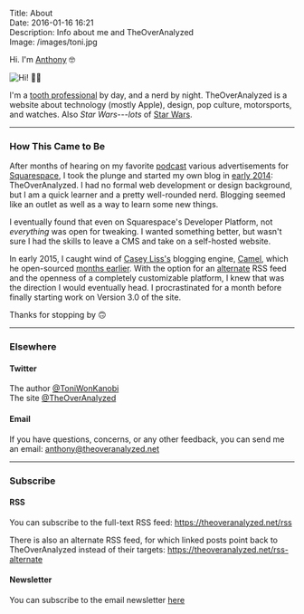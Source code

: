 Title: About  
Date: 2016-01-16 16:21  
Description: Info about me and TheOverAnalyzed  
Image: /images/toni.jpg

Hi. I'm [Anthony][1] 🤓

![Hi! 👋🏼][2]

I'm a [tooth professional][3] by day, and a nerd by night. TheOverAnalyzed is a website about technology (mostly Apple), design, pop culture, motorsports, and watches. Also <i>Star Wars</i>---*lots* of [Star Wars][4].

***
<!-- {.long} -->

### How This Came to Be

After months of hearing on my favorite [podcast][5] various advertisements for [Squarespace][6], I took the plunge and started my own blog in [early 2014][7]: TheOverAnalyzed. I had no formal web development or design background, but I am a quick learner and a pretty well-rounded nerd. Blogging seemed like an outlet as well as a way to learn some new things.

I eventually found that even on Squarespace's Developer Platform, not *everything* was open for tweaking. I wanted something better, but wasn't sure I had the skills to leave a CMS and take on a self-hosted website.

In early 2015, I caught wind of [Casey Liss's][8] blogging engine, [Camel][9], which he open-sourced [months earlier][10]. With the option for an [alternate][11] RSS feed and the openness of a completely customizable platform, I knew that was the direction I would eventually head. I procrastinated for a month before finally starting work on Version 3.0 of the site.

Thanks for stopping by 🙃

***
<!-- {.long} -->

### Elsewhere

#### Twitter

The author [@ToniWonKanobi][12]  
The site [@TheOverAnalyzed][13]

#### Email

If you have questions, concerns, or any other feedback, you can send me an email: <anthony@theoveranalyzed.net>

***
<!-- {.long} -->

### Subscribe

#### RSS

You can subscribe to the full-text RSS feed: <https://theoveranalyzed.net/rss>

There is also an alternate RSS feed, for which linked posts point back to TheOverAnalyzed instead of their targets: <https://theoveranalyzed.net/rss-alternate>

#### Newsletter

You can subscribe to the email newsletter [here][14]

[1]: http://anthonycraig.me "My personal website"
[2]: /images/toni.jpg "Me"
[3]: http://anthonycraigdds.com "My J-O-B job"
[4]: /tags/Star%20Wars "Posts tagged 'Star Wars'"
[5]: https://github.com/ToniWonKanobi "Me on GitHub"
[6]: http://www.squarespace.com "Likely the best stating point for aspiring bloggers"
[7]: https://twitter.com/TheOverAnalyzed/status/430233457029947392 "First post ever ❤️"
[8]: https://twitter.com/caseyliss "Casey Liss on Twitter"
[9]: https://github.com/cliss/camel "Camel on GitHub"
[10]: http://www.caseyliss.com/2014/5/2/camel-open-sourced "Casey Liss on making Camel open-sourced"
[11]: /rss-alternate "The alternate feed for TheOverAnalyzed, for which linked posts point back to TheOverAnalyzed instead of the external site"
[12]: http://www.twitter.com/toniwonkanobi "Me on Twitter"
[13]: http://www.twitter.com/theoveranalyzed "Twitter account for TheOverAnalyzed (occasional site updates, in addition to auto-postings)"
[14]: /newsletter "Subscribe to the email newsletter"
